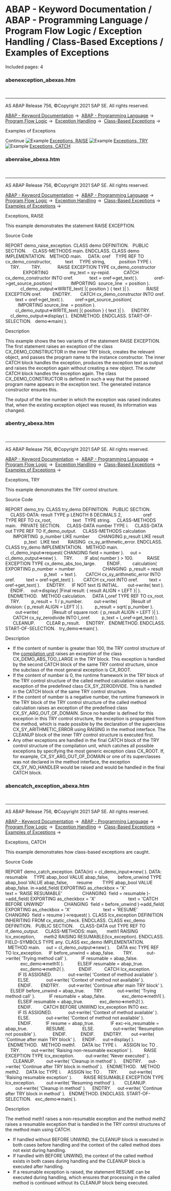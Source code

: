 # ABAP - Keyword Documentation / ABAP - Programming Language / Program Flow Logic / Exception Handling / Class-Based Exceptions / Examples of Exceptions

Included pages: 4


### abenexception_abexas.htm

  

* * *

AS ABAP Release 756, ©Copyright 2021 SAP SE. All rights reserved.

[ABAP - Keyword Documentation](javascript:call_link\('abenabap.htm'\)) →  [ABAP - Programming Language](javascript:call_link\('abenabap_reference.htm'\)) →  [Program Flow Logic](javascript:call_link\('abenabap_flow_logic.htm'\)) →  [Exception Handling](javascript:call_link\('abenabap_exceptions.htm'\)) →  [Class-Based Exceptions](javascript:call_link\('abenexceptions.htm'\)) → 

Examples of Exceptions

Continue
![Example](exa.gif "Example") [Exceptions, RAISE](javascript:call_link\('abenraise_abexa.htm'\))
![Example](exa.gif "Example") [Exceptions, TRY](javascript:call_link\('abentry_abexa.htm'\))
![Example](exa.gif "Example") [Exceptions, CATCH](javascript:call_link\('abencatch_exception_abexa.htm'\))


### abenraise_abexa.htm

  

* * *

AS ABAP Release 756, ©Copyright 2021 SAP SE. All rights reserved.

[ABAP - Keyword Documentation](javascript:call_link\('abenabap.htm'\)) →  [ABAP - Programming Language](javascript:call_link\('abenabap_reference.htm'\)) →  [Program Flow Logic](javascript:call_link\('abenabap_flow_logic.htm'\)) →  [Exception Handling](javascript:call_link\('abenabap_exceptions.htm'\)) →  [Class-Based Exceptions](javascript:call_link\('abenexceptions.htm'\)) →  [Examples of Exceptions](javascript:call_link\('abenexception_abexas.htm'\)) → 

Exceptions, RAISE

This example demonstrates the statement RAISE EXCEPTION.

Source Code

REPORT demo\_raise\_exception.
CLASS demo DEFINITION.
  PUBLIC SECTION.
    CLASS-METHODS main.
ENDCLASS.
CLASS demo IMPLEMENTATION.
  METHOD main.
    DATA: oref    TYPE REF TO cx\_demo\_constructor,
          text     TYPE string,
          position TYPE i.
    TRY.
        TRY.
            RAISE EXCEPTION TYPE cx\_demo\_constructor
              EXPORTING
                my\_text = sy-repid.
          CATCH cx\_demo\_constructor INTO oref.
            text = oref->get\_text( ).
            oref->get\_source\_position(
              IMPORTING  source\_line  = position ).
            cl\_demo\_output=>WRITE\_text( |{ position } { text }| ).
            RAISE EXCEPTION oref.
        ENDTRY.
      CATCH cx\_demo\_constructor INTO oref.
        text = oref->get\_text( ).
        oref->get\_source\_position(
          IMPORTING source\_line  = position ).
        cl\_demo\_output=>WRITE\_text( |{ position } { text }| ).
    ENDTRY.
    cl\_demo\_output=>display( ).  ENDMETHOD.
ENDCLASS.
START-OF-SELECTION.
  demo=>main( ).

Description

This example shows the two variants of the statement RAISE EXCEPTION. The first statement raises an exception of the class CX\_DEMO\_CONSTRUCTOR in the inner TRY block, creates the relevant object, and passes the program name to the instance constructor. The inner CATCH block handles the exception, produces the exception text as output and raises the exception again without creating a new object. The outer CATCH block handles the exception again. The class CX\_DEMO\_CONSTRUCTOR is defined in such a way that the passed program name appears in the exception text. The generated instance constructor ensures this.

The output of the line number in which the exception was raised indicates that, when the existing exception object was reused, its information was changed.


### abentry_abexa.htm

  

* * *

AS ABAP Release 756, ©Copyright 2021 SAP SE. All rights reserved.

[ABAP - Keyword Documentation](javascript:call_link\('abenabap.htm'\)) →  [ABAP - Programming Language](javascript:call_link\('abenabap_reference.htm'\)) →  [Program Flow Logic](javascript:call_link\('abenabap_flow_logic.htm'\)) →  [Exception Handling](javascript:call_link\('abenabap_exceptions.htm'\)) →  [Class-Based Exceptions](javascript:call_link\('abenexceptions.htm'\)) →  [Examples of Exceptions](javascript:call_link\('abenexception_abexas.htm'\)) → 

Exceptions, TRY

This example demonstrates the TRY control structure.

Source Code

REPORT demo\_try.
CLASS try\_demo DEFINITION.
  PUBLIC SECTION.
    CLASS-DATA: result TYPE p LENGTH 8 DECIMALS 2,
                oref   TYPE REF TO cx\_root,
                text   TYPE string.
    CLASS-METHODS main.
  PRIVATE SECTION.
    CLASS-DATA number TYPE i.
    CLASS-DATA out TYPE REF TO if\_demo\_output.
    CLASS-METHODS calculation
      IMPORTING  p\_number LIKE number
      CHANGING p\_result LIKE result
               p\_text   LIKE text
      RAISING  cx\_sy\_arithmetic\_error.
ENDCLASS.
CLASS try\_demo IMPLEMENTATION.
  METHOD main.
    cl\_demo\_input=>request( CHANGING field = number ).
    out = cl\_demo\_output=>new( ).
    TRY.
        IF abs( number ) > 100.
          RAISE EXCEPTION TYPE cx\_demo\_abs\_too\_large.
        ENDIF.
        calculation( EXPORTING p\_number = number
                     CHANGING  p\_result = result
                               p\_text   = text ).
      CATCH cx\_sy\_arithmetic\_error INTO oref.
        text = oref->get\_text( ).
      CATCH cx\_root INTO oref.
        text = oref->get\_text( ).
    ENDTRY.
    IF NOT text IS INITIAL.
      out->write( text ).
    ENDIF.
    out->display( |Final result: { result ALIGN = LEFT }| ).
  ENDMETHOD.
  METHOD calculation.
    DATA l\_oref TYPE REF TO cx\_root.
    TRY.
        p\_result =  1 / p\_number.
        out->write(
          |Result of division: { p\_result ALIGN = LEFT }| ).
        p\_result = sqrt( p\_number ).
        out->write(
          |Result of square root: { p\_result ALIGN = LEFT }| ).
      CATCH cx\_sy\_zerodivide INTO l\_oref.
        p\_text = l\_oref->get\_text( ).
      CLEANUP.
        CLEAR p\_result.
    ENDTRY.
  ENDMETHOD.
ENDCLASS.
START-OF-SELECTION.
  try\_demo=>main( ).

Description

-   If the content of number is greater than 100, the TRY control structure of the [compilation unit](javascript:call_link\('abencompilation_unit_glosry.htm'\) "Glossary Entry") raises an exception of the class CX\_DEMO\_ABS\_TOO\_LARGE in the TRY block. This exception is handled by the second CATCH block of the same TRY control structure, since the subclass of the most general exception is CX\_ROOT.
-   If the content of number is 0, the runtime framework in the TRY block of the TRY control structure of the called method calculation raises an exception of the predefined class CX\_SY\_ZERODIVIDE. This is handled in the CATCH block of the same TRY control structure.
-   If the content of number is a negative number, the runtime framework in the TRY block of the TRY control structure of the called method calculation raises an exception of the predefined class CX\_SY\_ARG\_OUT\_OF\_DOMAIN. Since no handler is defined for this exception in this TRY control structure, the exception is propagated from the method, which is made possible by the declaration of the superclass CX\_SY\_ARITHMETIC\_ERROR using RAISING in the method interface. The CLEANUP block of the inner TRY control structure is executed first.
-   Any other exceptions are handled in the final CATCH block of the TRY control structure of the compilation unit, which catches all possible exceptions by specifying the most generic exception class CX\_ROOT. If, for example, CX\_SY\_ARG\_OUT\_OF\_DOMAIN or one of its superclasses was not declared in the method interface, the exception CX\_SY\_NO\_HANDLER would be raised and would be handled in the final CATCH block.


### abencatch_exception_abexa.htm

  

* * *

AS ABAP Release 756, ©Copyright 2021 SAP SE. All rights reserved.

[ABAP - Keyword Documentation](javascript:call_link\('abenabap.htm'\)) →  [ABAP - Programming Language](javascript:call_link\('abenabap_reference.htm'\)) →  [Program Flow Logic](javascript:call_link\('abenabap_flow_logic.htm'\)) →  [Exception Handling](javascript:call_link\('abenabap_exceptions.htm'\)) →  [Class-Based Exceptions](javascript:call_link\('abenexceptions.htm'\)) →  [Examples of Exceptions](javascript:call_link\('abenexception_abexas.htm'\)) → 

Exceptions, CATCH

This example demonstrates how class-based exceptions are caught.

Source Code

REPORT demo\_catch\_exception.
DATA(in) = cl\_demo\_input=>new( ).
DATA: resumable     TYPE abap\_bool VALUE abap\_false,
      before\_unwind TYPE abap\_bool VALUE abap\_false,
      resume        TYPE abap\_bool VALUE abap\_false.
in->add\_field( EXPORTING as\_checkbox = 'X'
                         text = 'RAISE RESUMABLE'
               CHANGING  field = resumable
)->add\_field( EXPORTING as\_checkbox = 'X'
                         text = 'CATCH BEFORE UNWIND'
               CHANGING  field = before\_unwind
)->add\_field( EXPORTING as\_checkbox = 'X'
                         text = 'RESUME'
               CHANGING  field = resume
)->request( ).
CLASS lcx\_exception DEFINITION INHERITING FROM cx\_static\_check.
ENDCLASS.
CLASS exc\_demo DEFINITION.
  PUBLIC SECTION.
    CLASS-DATA out TYPE REF TO if\_demo\_output.
    CLASS-METHODS: main,
      meth1 RAISING lcx\_exception,
      meth2 RAISING RESUMABLE(lcx\_exception).
ENDCLASS.
FIELD-SYMBOLS <fs> TYPE any.
CLASS exc\_demo IMPLEMENTATION.
  METHOD main.
    out = cl\_demo\_output=>new( ).
    DATA exc TYPE REF TO lcx\_exception.
    IF before\_unwind = abap\_false.
      TRY.
          out->write( 'Trying method call' ).
          IF resumable = abap\_false.
            exc\_demo=>meth1( ).
          ELSEIF resumable = abap\_true.
            exc\_demo=>meth2( ).
          ENDIF.
        CATCH lcx\_exception.
          IF <fs> IS ASSIGNED.
            out->write( 'Context of method available' ).
          ELSE.
            out->write( 'Context of method not available' ).
          ENDIF.
      ENDTRY.
      out->write( 'Continue after main TRY block' ).
    ELSEIF before\_unwind = abap\_true.
      TRY.
          out->write( 'Trying method call' ).
          IF resumable = abap\_false.
            exc\_demo=>meth1( ).
          ELSEIF resumable = abap\_true.
            exc\_demo=>meth2( ).
          ENDIF.
        CATCH BEFORE UNWIND lcx\_exception INTO exc.
          IF <fs> IS ASSIGNED.
            out->write( 'Context of method available' ).
          ELSE.
            out->write( 'Context of method not available' ).
          ENDIF.
          IF resume = abap\_true.
            IF exc->is\_resumable = abap\_true.
              RESUME.
            ELSE.
              out->write( 'Resumption not possible' ).
            ENDIF.
          ENDIF.
      ENDTRY.
      out->write( 'Continue after main TRY block' ).
    ENDIF.
    out->display( ).
  ENDMETHOD.
  METHOD meth1.
    DATA loc TYPE i.
    ASSIGN loc TO <fs>.
    TRY.
        out->write( 'Raising non-resumable exception' ).
        RAISE EXCEPTION TYPE lcx\_exception.
        out->write( 'Never executed' ).
      CLEANUP.
        out->write( 'Cleanup in method' ).
    ENDTRY.
    out->write( 'Continue after TRY block in method' ).
  ENDMETHOD.
  METHOD meth2.
    DATA loc TYPE i.
    ASSIGN loc TO <fs>.
    TRY.
        out->write( 'Raising resumable exception' ).
        RAISE RESUMABLE EXCEPTION TYPE lcx\_exception.
        out->write( 'Resuming method' ).
      CLEANUP.
        out->write( 'Cleanup in method' ).
    ENDTRY.
    out->write( 'Continue after TRY block in method' ).
  ENDMETHOD.
ENDCLASS.
START-OF-SELECTION.
  exc\_demo=>main( ).

Description

The method meth1 raises a non-resumable exception and the method meth2 raises a resumable exception that is handled in the TRY control structures of the method main using CATCH.

-   If handled without BEFORE UNWIND, the CLEANUP block is executed in both cases before handling and the context of the called method does not exist during handling.
-   If handled with BEFORE UNWIND, the context of the called method exists in both cases during handling and the CLEANUP block is executed after handling.
-   If a resumable exception is raised, the statement RESUME can be executed during handling, which ensures that processing in the called method is continued without its CLEANUP block being executed.
